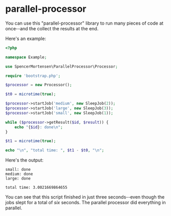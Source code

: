 # parallel-processor

You can use this "parallel-processor" library to run many pieces of code at once--and the collect the results at the end.

Here's an example:

```php
<?php

namespace Example;

use SpencerMortensen\ParallelProcessor\Processor;

require 'bootstrap.php';

$processor = new Processor();

$t0 = microtime(true);

$processor->startJob('medium', new SleepJob(2));
$processor->startJob('large', new SleepJob(3));
$processor->startJob('small', new SleepJob(1));

while ($processor->getResult($id, $result)) {
    echo "{$id}: done\n";
}

$t1 = microtime(true);

echo "\n", "total time: ", $t1 - $t0, "\n";
```

Here's the output:
```
small: done
medium: done
large: done

total time: 3.0021669864655
```

You can see that this script finished in just three seconds--even though the jobs slept for a total of _six_ seconds. The parallel processor did everything in parallel.
